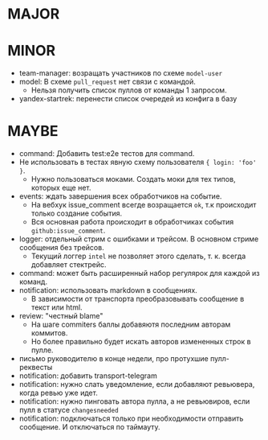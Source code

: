# MAJOR

# MINOR
* team-manager: возращать участников по схеме `model-user`
* model: В схеме `pull_request` нет связи с командой.
  * Нельзя получить список пуллов от команды 1 запросом.
* yandex-startrek: перенести список очередей из конфига в базу

# MAYBE
* command: Добавить test:e2e тестов для command.
* Не использовать в тестах явную схему пользователя `{ login: 'foo' }`.
  * Нужно пользоваться моками. Создать моки для тех типов, которых еще нет.
* events: ждать завершения всех обработчиков на событие.
  * На вебхук issue_comment всегде возращается `ok`, т.к происходит только создание события.
  * Вся основная работа происходит в обработчиках события `github:issue_comment`.
* logger: отдельный стрим с ошибками и трейсом. В основном стриме сообщения без трейсов.
  * Текущий логгер `intel` не позволяет этого сделать, т. к. всегда добавляет стектрейс.
* command: может быть расширенный набор регулярок для каждой из команд.
* notification: использовать markdown в сообщениях.
  * В зависимости от транспорта преобразовывать сообщение в текст или html.
* review: "честный blame"
  * На шаге commiters баллы добавяютя последним авторам коммитов.
  * Но более правильно будет искать авторов измененных строк в пулле.
* письмо руководителю в конце недели, про протухшие пулл-реквесты
* notification: добавить transport-telegram
* notification: нужно слать уведомление, если добавляют ревьювера, когда ревью уже идет.
* notification: нужно пинговать автора пулла, а не ревьювиров, если пулл в статусе `changesneeded`
* notification: подключаться только при необходимости отправить сообщение. И отключаться по таймауту.
